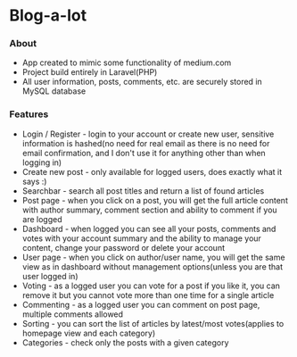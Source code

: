 
# Blog-a-lot

### About
- App created to mimic some functionality of medium.com
- Project build entirely in Laravel(PHP)
- All user information, posts, comments, etc. are securely stored in MySQL database

### Features

- Login / Register - login to your account or create new user, sensitive information is hashed(no need for real email as there is no need for email confirmation, and I don't use it for anything other than when logging in)
- Create new post - only available for logged users, does exactly what it says :)
- Searchbar - search all post titles and return a list of found articles
- Post page - when you click on a post, you will get the full article content with author summary, comment section and ability to comment if you are logged
- Dashboard - when logged you can see all your posts, comments and votes with your account summary and the ability to manage your content, change your password or delete your account
- User page - when you click on author/user name, you will get the same view as in dashboard without management options(unless you are that user logged in)
- Voting - as a logged user you can vote for a post if you like it, you can remove it but you cannot vote more than one time for a single article
- Commenting - as a logged user you can comment on post page, multiple comments allowed
- Sorting - you can sort the list of articles by latest/most votes(applies to homepage view and each category)
- Categories - check only the posts with a given category